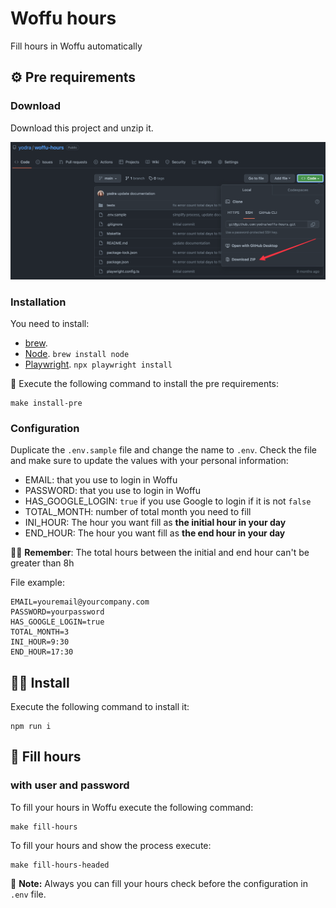 # Woffu hours

Fill hours in Woffu automatically

## ⚙️ Pre requirements

### Download

Download this project and unzip it.

![download_zip.png](download_zip.png)

### Installation

You need to install:
- [brew](https://brew.sh/).
- [Node](https://nodejs.org/en/). `brew install node`
- [Playwright](https://playwright.dev/). `npx playwright install`

👀 Execute the following command to install the pre requirements:

````shell
make install-pre
````

### Configuration 

Duplicate the `.env.sample` file and change the name to `.env`.
Check the file and make sure to update the values with your personal information:

- EMAIL: that you use to login in Woffu
- PASSWORD: that you use to login in Woffu
- HAS_GOOGLE_LOGIN: `true` if you use Google to login if it is not `false`
- TOTAL_MONTH: number of total month you need to fill
- INI_HOUR: The hour you want fill as **the initial hour in your day**
- END_HOUR: The hour you want fill as **the end hour in your day**

🙋‍♀ **️Remember**: The total hours between the initial and end hour can't be greater than 8h

File example:

```
EMAIL=youremail@yourcompany.com
PASSWORD=yourpassword
HAS_GOOGLE_LOGIN=true
TOTAL_MONTH=3
INI_HOUR=9:30
END_HOUR=17:30
```

## 👷‍♀️ Install

Execute the following command to install it:

```shell
npm run i
```

## 🚀 Fill hours 

### with user and password

To fill your hours in Woffu execute the following command:

```shell
make fill-hours
```

To fill your hours and show the process execute: 

```shell
make fill-hours-headed
```

📝 **Note:** Always you can fill your hours check before the configuration in `.env` file.
